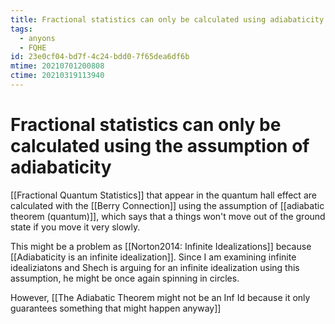```yaml
---
title: Fractional statistics can only be calculated using adiabaticity
tags:
  - anyons
  - FQHE
id: 23e0cf04-bd7f-4c24-bdd0-7f65dea6df6b
mtime: 20210701200808
ctime: 20210319113940
---
```


# Fractional statistics can only be calculated using the assumption of adiabaticity

[[Fractional Quantum Statistics]] that appear in the quantum hall effect are calculated with the [[Berry Connection]]  using the assumption of [[adiabatic theorem (quantum)]], which says that a things won't move out of the ground state if you move it very slowly.

This might be a problem as [[Norton2014: Infinite Idealizations]] because [[Adiabaticity is an infinite idealization]]. Since I am examining infinite idealiziatons and Shech is arguing for an infinite idealization using this assumption, he might be once again spinning in circles.

However, [[The Adiabatic Theorem might not be an Inf Id because it only guarantees something that might happen anyway]]
